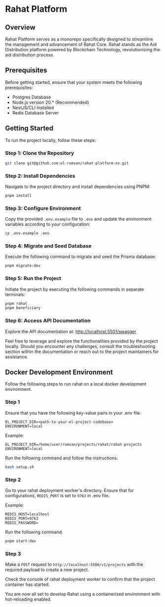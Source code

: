 # Rahat Platform

## Overview
Rahat Platform serves as a monorepo specifically designed to streamline the management and advancement of Rahat Core. Rahat stands as the Aid Distribution platform powered by Blockchain Technology, revolutionizing the aid distribution process.

## Prerequisites
Before getting started, ensure that your system meets the following prerequisites:
- Postgres Database
- Node.js version 20.* (Recommended)
- NestJS/CLI Installed
- Redis Database Server

## Getting Started
To run the project locally, follow these steps:  

### Step 1: Clone the Repository
```bash
git clone git@github.com:el-rumsan/rahat-platform-nx.git
```

### Step 2: Install Dependencies
Navigate to the project directory and install dependencies using PNPM:
```bash
pnpm install
```

### Step 3: Configure Environment
Copy the provided `.env.example` file to `.env` and update the environment variables according to your configuration:
```bash
cp .env.example .env
```

### Step 4: Migrate and Seed Database
Execute the following command to migrate and seed the Prisma database:
```bash
pnpm migrate:dev
```

### Step 5: Run the Project
Initiate the project by executing the following commands in separate terminals:
```bash
pnpm rahat
pnpm beneficiary
```

### Step 6: Access API Documentation
Explore the API documentation at: [http://localhost:5501/swagger](http://localhost:5501/swagger)

Feel free to leverage and explore the functionalities provided by the project locally. Should you encounter any challenges, consult the troubleshooting section within the documentation or reach out to the project maintainers for assistance.

## Docker Development Environment

Follow the following steps to run rahat on a local docker development environment.

### Step 1

Ensure that you have the following key-value pairs in your .env file.
```text
EL_PROJECT_DIR=<path-to-your-el-project-codebase>
ENVIRONMENT=local
```

Example:
```text
EL_PROJECT_DIR=/home/user/rumsan/projects/rahat/rahat-projects
ENVIRONMENT=local
```


Run the following command and follow the instructions.

```sh
bash setup.sh
```

### Step 2

Go to your rahat deployment worker's directory.
Ensure that for configurations, `REDIS_PORT` is set to `9763` in .env file.

Example:
```text
REDIS_HOST=localhost
REDIS_PORT=9763
REDIS_PASSWORD=
```

Run the following command.

```sh
pnpm start:dev
```

### Step 3

Make a `POST` request to `http://localhost:5500/v1/projects` with the required payload to create a new project.

Check the console of rahat deployment worker to confirm that the project container has started.

You are now all set to develop Rahat using a containerized environment with hot-reloading enabled.

